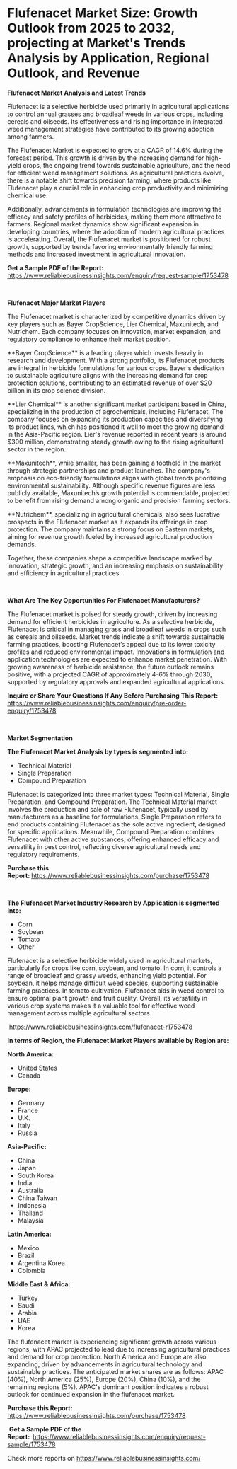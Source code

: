 <p><h1>Flufenacet Market Size: Growth Outlook from 2025 to 2032, projecting at Market's Trends Analysis by Application, Regional Outlook, and Revenue</h1></p><p><strong>Flufenacet Market Analysis and Latest Trends</strong></p>
<p><p>Flufenacet is a selective herbicide used primarily in agricultural applications to control annual grasses and broadleaf weeds in various crops, including cereals and oilseeds. Its effectiveness and rising importance in integrated weed management strategies have contributed to its growing adoption among farmers. </p><p>The Flufenacet Market is expected to grow at a CAGR of 14.6% during the forecast period. This growth is driven by the increasing demand for high-yield crops, the ongoing trend towards sustainable agriculture, and the need for efficient weed management solutions. As agricultural practices evolve, there is a notable shift towards precision farming, where products like Flufenacet play a crucial role in enhancing crop productivity and minimizing chemical use.</p><p>Additionally, advancements in formulation technologies are improving the efficacy and safety profiles of herbicides, making them more attractive to farmers. Regional market dynamics show significant expansion in developing countries, where the adoption of modern agricultural practices is accelerating. Overall, the Flufenacet market is positioned for robust growth, supported by trends favoring environmentally friendly farming methods and increased investment in agricultural innovation.</p></p>
<p><strong>Get a Sample PDF of the Report:&nbsp;</strong> <a href="https://www.reliablebusinessinsights.com/enquiry/request-sample/1753478?utm_campaign=3439&utm_medium=2&utm_source=Github&utm_content=ia&utm_term=30032025&utm_id=flufenacet">https://www.reliablebusinessinsights.com/enquiry/request-sample/1753478</a></p>
<p>&nbsp;</p>
<p><strong>Flufenacet Major Market Players</strong></p>
<p><p>The Flufenacet market is characterized by competitive dynamics driven by key players such as Bayer CropScience, Lier Chemical, Maxunitech, and Nutrichem. Each company focuses on innovation, market expansion, and regulatory compliance to enhance their market position.</p><p>**Bayer CropScience** is a leading player which invests heavily in research and development. With a strong portfolio, its Flufenacet products are integral in herbicide formulations for various crops. Bayer's dedication to sustainable agriculture aligns with the increasing demand for crop protection solutions, contributing to an estimated revenue of over $20 billion in its crop science division.</p><p>**Lier Chemical** is another significant market participant based in China, specializing in the production of agrochemicals, including Flufenacet. The company focuses on expanding its production capacities and diversifying its product lines, which has positioned it well to meet the growing demand in the Asia-Pacific region. Lier's revenue reported in recent years is around $300 million, demonstrating steady growth owing to the rising agricultural sector in the region.</p><p>**Maxunitech**, while smaller, has been gaining a foothold in the market through strategic partnerships and product launches. The company's emphasis on eco-friendly formulations aligns with global trends prioritizing environmental sustainability. Although specific revenue figures are less publicly available, Maxunitech’s growth potential is commendable, projected to benefit from rising demand among organic and precision farming sectors.</p><p>**Nutrichem**, specializing in agricultural chemicals, also sees lucrative prospects in the Flufenacet market as it expands its offerings in crop protection. The company maintains a strong focus on Eastern markets, aiming for revenue growth fueled by increased agricultural production demands.</p><p>Together, these companies shape a competitive landscape marked by innovation, strategic growth, and an increasing emphasis on sustainability and efficiency in agricultural practices.</p></p>
<p>&nbsp;</p>
<p><strong>What Are The Key Opportunities For Flufenacet Manufacturers?</strong></p>
<p><p>The Flufenacet market is poised for steady growth, driven by increasing demand for efficient herbicides in agriculture. As a selective herbicide, Flufenacet is critical in managing grass and broadleaf weeds in crops such as cereals and oilseeds. Market trends indicate a shift towards sustainable farming practices, boosting Flufenacet’s appeal due to its lower toxicity profiles and reduced environmental impact. Innovations in formulation and application technologies are expected to enhance market penetration. With growing awareness of herbicide resistance, the future outlook remains positive, with a projected CAGR of approximately 4-6% through 2030, supported by regulatory approvals and expanded agricultural applications.</p></p>
<p><strong>Inquire or Share Your Questions If Any Before Purchasing This Report:</strong> <a href="https://www.reliablebusinessinsights.com/enquiry/pre-order-enquiry/1753478?utm_campaign=3439&utm_medium=2&utm_source=Github&utm_content=ia&utm_term=30032025&utm_id=flufenacet">https://www.reliablebusinessinsights.com/enquiry/pre-order-enquiry/1753478</a></p>
<p>&nbsp;</p>
<p><strong>Market Segmentation</strong></p>
<p><strong>The Flufenacet Market Analysis by types is segmented into:</strong></p>
<p><ul><li>Technical Material</li><li>Single Preparation</li><li>Compound Preparation</li></ul></p>
<p><p>Flufenacet is categorized into three market types: Technical Material, Single Preparation, and Compound Preparation. The Technical Material market involves the production and sale of raw Flufenacet, typically used by manufacturers as a baseline for formulations. Single Preparation refers to end products containing Flufenacet as the sole active ingredient, designed for specific applications. Meanwhile, Compound Preparation combines Flufenacet with other active substances, offering enhanced efficacy and versatility in pest control, reflecting diverse agricultural needs and regulatory requirements.</p></p>
<p><strong>Purchase this Report:&nbsp;</strong><a href="https://www.reliablebusinessinsights.com/purchase/1753478?utm_campaign=3439&utm_medium=2&utm_source=Github&utm_content=ia&utm_term=30032025&utm_id=flufenacet">https://www.reliablebusinessinsights.com/purchase/1753478</a></p>
<p>&nbsp;</p>
<p><strong>The Flufenacet Market Industry Research by Application is segmented into:</strong></p>
<p><ul><li>Corn</li><li>Soybean</li><li>Tomato</li><li>Other</li></ul></p>
<p><p>Flufenacet is a selective herbicide widely used in agricultural markets, particularly for crops like corn, soybean, and tomato. In corn, it controls a range of broadleaf and grassy weeds, enhancing yield potential. For soybean, it helps manage difficult weed species, supporting sustainable farming practices. In tomato cultivation, Flufenacet aids in weed control to ensure optimal plant growth and fruit quality. Overall, its versatility in various crop systems makes it a valuable tool for effective weed management across multiple agricultural sectors.</p></p>
<p><a href="https://www.reliablebusinessinsights.com/flufenacet-r1753478?utm_campaign=3439&utm_medium=2&utm_source=Github&utm_content=ia&utm_term=30032025&utm_id=flufenacet">&nbsp;https://www.reliablebusinessinsights.com/flufenacet-r1753478</a></p>
<p><strong>In terms of Region, the Flufenacet Market Players available by Region are:</strong></p>
<p>
    <p> <strong> North America: </strong>
        <ul>
            <li>United States</li>
            <li>Canada</li>
        </ul>
        </p> 
    <p> <strong> Europe: </strong>
        <ul>
            <li>Germany</li>
            <li>France</li>
            <li>U.K.</li>
            <li>Italy</li>
            <li>Russia</li>
        </ul>
        </p> 
    <p> <strong> Asia-Pacific: </strong>
        <ul>
            <li>China</li>
            <li>Japan</li>
            <li>South Korea</li>
            <li>India</li>
            <li>Australia</li>
            <li>China Taiwan</li>
            <li>Indonesia</li>
            <li>Thailand</li>
            <li>Malaysia</li>
        </ul>
        </p> 
    <p> <strong> Latin America: </strong>
        <ul>
            <li>Mexico</li>
            <li>Brazil</li>
            <li>Argentina Korea</li>
            <li>Colombia</li>
        </ul>
        </p> 
    <p> <strong> Middle East & Africa: </strong>
        <ul>
            <li>Turkey</li>
            <li>Saudi</li>
            <li>Arabia</li>
            <li>UAE</li>
            <li>Korea</li>
        </ul>
    </p>
    </p>
<p><p>The flufenacet market is experiencing significant growth across various regions, with APAC projected to lead due to increasing agricultural practices and demand for crop protection. North America and Europe are also expanding, driven by advancements in agricultural technology and sustainable practices. The anticipated market shares are as follows: APAC (40%), North America (25%), Europe (20%), China (10%), and the remaining regions (5%). APAC's dominant position indicates a robust outlook for continued expansion in the flufenacet market.</p></p>
<p><strong>Purchase this Report: </strong><a href="https://www.reliablebusinessinsights.com/purchase/1753478?utm_campaign=3439&utm_medium=2&utm_source=Github&utm_content=ia&utm_term=30032025&utm_id=flufenacet">https://www.reliablebusinessinsights.com/purchase/1753478</a></p>
<p>&nbsp;<strong>Get a Sample PDF of the Report:&nbsp;&nbsp;</strong><a href="https://www.reliablebusinessinsights.com/enquiry/request-sample/1753478?utm_campaign=3439&utm_medium=2&utm_source=Github&utm_content=ia&utm_term=30032025&utm_id=flufenacet">https://www.reliablebusinessinsights.com/enquiry/request-sample/1753478</a></p>
<p><strong></strong></p>
<p>Check more reports on <a href="https://www.reliablebusinessinsights.com/?utm_campaign=3439&utm_medium=2&utm_source=Github&utm_content=ia&utm_term=30032025&utm_id=flufenacet">https://www.reliablebusinessinsights.com/</a></p>